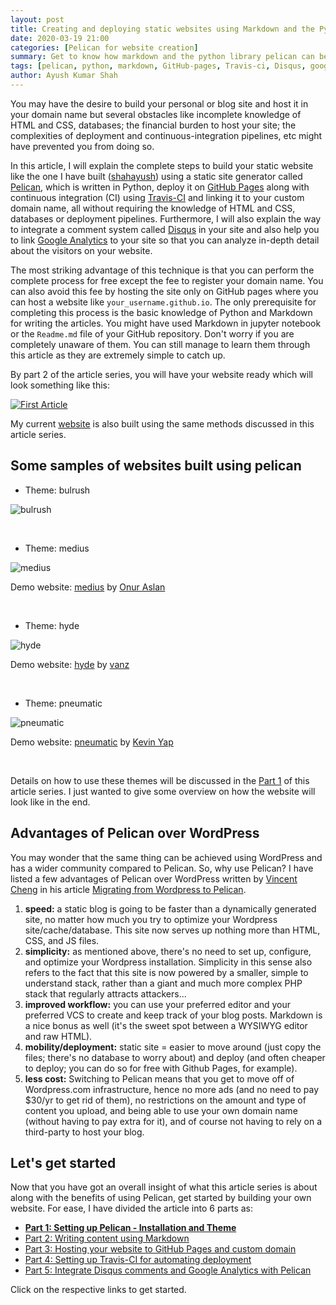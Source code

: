 ```yaml
---
layout: post
title: Creating and deploying static websites using Markdown and the Python library Pelican
date: 2020-03-19 21:00
categories: [Pelican for website creation]
summary: Get to know how markdown and the python library pelican can be used to create your static website.
tags: [pelican, python, markdown, GitHub-pages, Travis-ci, Disqus, google analytics]
author: Ayush Kumar Shah
---
```


You may have the desire to build your personal or blog site and host it in your domain name but several obstacles like
incomplete knowledge of HTML and CSS, databases; the financial burden to host your site; the complexities of deployment and
continuous-integration pipelines, etc might have prevented you from doing so.

In this article, I will explain the complete steps to build your static website like the one I have built ([shahayush](https://shahayush.com)) using a static site generator
called [Pelican](https://docs.getpelican.com/en/stable/index.html), which is written in Python, deploy it on [GitHub
Pages](https://pages.github.com/) along with continuous integration (CI) using [Travis-CI](https://travis-ci.org/) and
linking it to your custom domain name, all without requiring the knowledge of HTML and CSS, databases or deployment
pipelines. Furthermore, I will also explain the way to integrate a comment system called [Disqus](https://disqus.com/)
in your site and also help you to link [Google Analytics](https://analytics.google.com/analytics/web/) to your site so
that you can analyze in-depth detail about the visitors on your website.

The most striking advantage of this technique is that you can perform the complete process for free except the fee to
register your domain name. You can also avoid this fee by hosting the site only on GitHub pages where you can host a
website like `your_username.github.io`. The only prerequisite for completing this process is the basic knowledge of
Python and Markdown for writing the articles. You might have used Markdown in jupyter notebook or the `Readme.md`
file of your GitHub repository. Don't worry if you are completely unaware of them. You can still manage to learn them
through this article as they are extremely simple to catch up. 

By part 2 of the article series, you will have your website ready which will look something like this:

[![First Article](/assets/img/sample/first_article.png)](https://ibb.co/px31tnG)

My current [website](https://shahayush.com) is also built using the same methods discussed in this article series.

## Some samples of websites built using pelican

- Theme: bulrush

![bulrush](/assets/img/sample/sample1_bulrush.png)

<br>

- Theme: medius

![medius](/assets/img/sample/sample2_medius.png)

Demo website: [medius](https://onur.github.io/medius/medius.html) by [Onur Aslan](https://onur.github.io/medius/author/onur-aslan.html)

<br>

- Theme: hyde

![hyde](/assets/img/sample/sample3_hyde.png)

Demo website: [hyde](http://jvanz.com/) by [vanz](http://jvanz.com/)

<br>

- Theme: pneumatic

![pneumatic](/assets/img/sample/sample4_pneumatic.png)

Demo website: [pneumatic](https://kevinyap.ca/)  by [Kevin Yap](https://kevinyap.ca/about/)

<br>

Details on how to use these themes will be discussed in the [Part 1](https://shahayush.com/2020/03/web-pelican-pt1-setup) of this article series. I just wanted to give some overview on how the website will look like in the end.

## Advantages of Pelican over WordPress

You may wonder that the same thing can be achieved using WordPress and has a wider community compared to Pelican. So,
why use Pelican? I have listed a few advantages of Pelican over WordPress written by [Vincent Cheng](http://www.vcheng.org/) in his article [Migrating from
Wordpress to
Pelican](http://www.vcheng.org/2014/02/22/migrating-from-wordpress-to-pelican/?fbclid=IwAR0dlc-OGv6B0fQ7rGSP5lHY3Ei0oNT6k9WwvX-_TB2yU_dC51uj1Y9gWkI).

1. **speed:** a static blog is going to be faster than a dynamically generated site, no matter how much you try to optimize your Wordpress site/cache/database. This site now serves up nothing more than HTML, CSS, and JS files.
2. **simplicity:** as mentioned above, there's no need to set up, configure, and optimize your Wordpress installation.
   Simplicity in this sense also refers to the fact that this site is now powered by a smaller, simple to understand
   stack, rather than a giant and much more complex PHP stack that regularly attracts attackers...
3. **improved workflow:** you can use your preferred editor and your preferred VCS to create and keep track of your blog posts. Markdown is a nice bonus as well (it's the sweet spot between a WYSIWYG editor and raw HTML).
4. **mobility/deployment:** static site = easier to move around (just copy the files; there's no database to worry
   about) and deploy (and often cheaper to deploy; you can do so for free with Github Pages, for example).
5. **less cost:** Switching to Pelican means that you get to move off of Wordpress.com infrastructure, hence no more ads (and no need
to pay $30/yr to get rid of them), no restrictions on the amount and type of content you upload, and being able to use your
own domain name (without having to pay extra for it), and of course not having to rely on a third-party to host your blog.

## Let's get started

Now that you have got an overall insight of what this article series is about along with the benefits of using Pelican, get started by building your own website. For ease, I have divided the article into 6 parts as:

- [**Part 1: Setting up Pelican - Installation and Theme**](https://shahayush.com/2020/03/web-pelican-pt1-setup)
- [Part 2: Writing content using Markdown](https://shahayush.com/2020/03/web-pelican-pt2-markdown)
- [Part 3: Hosting your website to GitHub Pages and custom domain](https://shahayush.com/2020/03/web-pelican-pt3-hosting)
- [Part 4: Setting up Travis-CI for automating deployment](https://shahayush.com/2020/05/web-pelican-pt4-travisci)
- [Part 5: Integrate Disqus comments and Google Analytics with Pelican](https://shahayush.com/2020/05/web-pelican-pt5-disqus-analytics)

Click on the respective links to get started.
